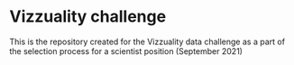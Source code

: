 # Vizzuality challenge

This is the repository created for the Vizzuality data challenge as a part of the selection process for a scientist position (September 2021)
